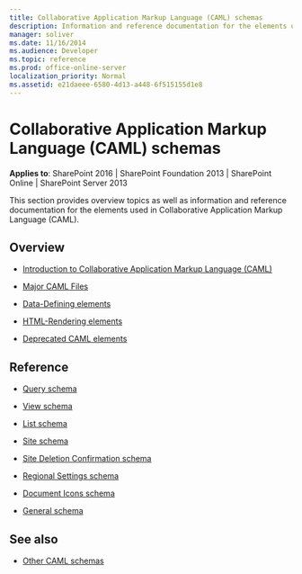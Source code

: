 ```yaml
---
title: Collaborative Application Markup Language (CAML) schemas
description: Information and reference documentation for the elements used in Collaborative Application Markup Language (CAML).
manager: soliver
ms.date: 11/16/2014
ms.audience: Developer
ms.topic: reference
ms.prod: office-online-server
localization_priority: Normal
ms.assetid: e21daeee-6580-4d13-a448-6f515155d1e8
---
```


# Collaborative Application Markup Language (CAML) schemas

**Applies to**: SharePoint 2016 | SharePoint Foundation 2013 | SharePoint Online | SharePoint Server 2013

This section provides overview topics as well as information and reference documentation for the elements used in Collaborative Application Markup Language (CAML).

## Overview

- [Introduction to Collaborative Application Markup Language (CAML)](introduction-to-collaborative-application-markup-language-caml.md)

- [Major CAML Files](major-caml-files.md)

- [Data-Defining elements](data-defining-elements.md)

- [HTML-Rendering elements](html-rendering-elements.md)

- [Deprecated CAML elements](deprecated-caml-elements.md)

## Reference

- [Query schema](query-schema.md)

- [View schema](view-schema.md)

- [List schema](list-schema.md)

- [Site schema](site-schema.md)

- [Site Deletion Confirmation schema](site-deletion-confirmation-schema.md)

- [Regional Settings schema](regional-settings-schema.md)

- [Document Icons schema](document-icons-schema.md)

- [General schema](general-schema.md)

## See also

- [Other CAML schemas](https://msdn.microsoft.com/library/cee9f788-89a3-4fe1-92d8-10517c8904cf(Office.15).aspx)








